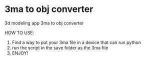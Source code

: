 # 3ma to obj converter

3d modeling app 3ma to obj converter

HOW TO USE:
    
1. Find a way to put your 3ma file in a device that can run python
2. run the script in the save folder as the 3ma file
3. ENJOY!
